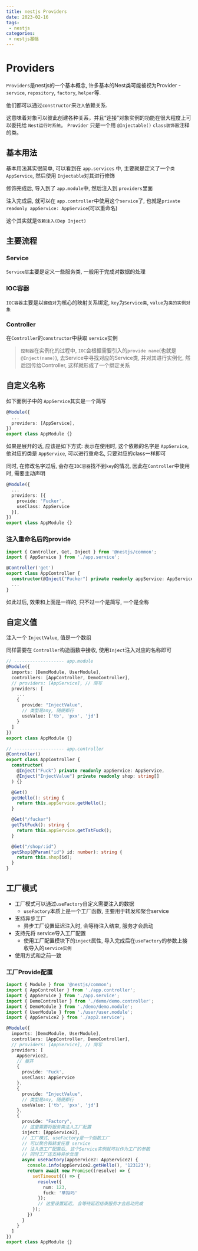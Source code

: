 ```yaml
---
title: nestjs Providers
date: 2023-02-16
tags:
 - nestjs
categories: 
 - nestjs基础
---
```


# Providers

`Providers`是nestjs的一个基本概念, 许多基本的Nest类可能被视为Provider - `service`, `repository`, `factory`, `helper`等.

他们都可以通过`constructor`来`注入`依赖关系.

这意味着对象可以彼此创建各种关系，并且“连接”对象实例的功能在很大程度上可以委托给 `Nest运行时系统`。 `Provider` 只是一个用 `@Injectable()` `class装饰器`注释的类。


## 基本用法

基本用法其实很简单, 可以看到在 `app.services` 中, 主要就是定义了一个`类AppService`, 然后使用 `Injectable`对其进行修饰

修饰完成后, 导入到了 `app.module`中, 然后注入到 `providers`里面

注入完成后, 就可以在 `app.controller`中使用这个`service`了, 也就是`private readonly appService: AppService`(可以重命名)

这个其实就是`依赖注入(Dep Inject)`


## 主要流程

### Service

`Service层`主要是定义一些服务类, 一般用于完成对数据的处理

### IOC容器

`IOC容器`主要是以`键值对`为核心的映射关系绑定, `key`为`Service类`, `value`为`类的实例对象`


### Controller

在`Controller`的`constructor`中获取 `service`实例

> `控制器`在实例化的过程中, `IOC`会根据需要引入的`provide name`(也就是`@Inject(name)`), 去Service中寻找对应的Service类, 并对其进行实例化, 然后回传给Controller, 这样就形成了一个绑定关系

## 自定义名称

如下面例子中的 `AppService`其实是一个简写

```ts
@Module({
  ...
  providers: [AppService],
})
export class AppModule {}
```

如果是展开的话, 应该是如下方式:
表示在使用时, 这个依赖的名字是 `AppService`, 他对应的类是 `AppService`, 可以进行重命名, 只要对应的class一样即可

同时, 在修改名字过后, 会存在`IOC容器`找不到`key`的情况, 因此在`Controller`中使用时, 需要主动声明

```ts
@Module({
  ...
  providers: [{
    provide: 'Fucker',
    useClass: AppService
  }],
})
export class AppModule {}
```

### 注入重命名后的provide


```ts
import { Controller, Get, Inject } from '@nestjs/common';
import { AppService } from './app.service';

@Controller('get')
export class AppController {
  constructor(@Inject("Fucker") private readonly appService: AppService) {}
  ...
}
```

如此过后, 效果和上面是一样的, 只不过一个是简写, 一个是全称

## 自定义值

注入一个 `InjectValue`, 值是一个数组

同样需要在 `Controller`构造函数中接收, 使用`Inject`注入对应的名称即可

```ts
// ------------------- app.module
@Module({
  imports: [DemoModule, UserModule],
  controllers: [AppController, DemoController],
  // providers: [AppService], // 简写
  providers: [
    ...
    {
      provide: "InjectValue",
      // 类型是any, 随便都行
      useValue: ['tb', 'pxx', 'jd']
    }
  ]
})
export class AppModule {}

// ------------------- app.controller
@Controller()
export class AppController {
  constructor(
    @Inject("Fuck") private readonly appService: AppService,
    @Inject("InjectValue") private readonly shop: string[]
  ) {}

  @Get()
  getHello(): string {
    return this.appService.getHello();
  }

  @Get("/fucker")
  getTstFuck(): string {
    return this.appService.getTstFuck();
  }

  @Get("/shop/:id")
  getShop(@Param("id") id: number): string {
    return this.shop[id];
  }
}
```

## 工厂模式

+ 工厂模式可以通过`useFactory`自定义需要注入的数据
  - `useFactory`本质上是一个工厂函数, 主要用于转发和聚合service
+ 支持异步工厂
  - 异步工厂设置延迟注入时, 会等待注入结束, 服务才会启动
+ 支持先将 service导入工厂配置
  - 使用工厂配置模块下的`inject`属性, 导入完成后在`useFactory`的参数上接收导入的`service实例`
+ 使用方式和之前一致

### 工厂Provide配置

```ts
import { Module } from '@nestjs/common';
import { AppController } from './app.controller';
import { AppService } from './app.service';
import { DemoController } from './demo/demo.controller';
import { DemoModule } from './demo/demo.module';
import { UserModule } from './user/user.module';
import { AppService2 } from './app2.service';

@Module({
  imports: [DemoModule, UserModule],
  controllers: [AppController, DemoController],
  // providers: [AppService], // 简写
  providers: [
    AppService2,
    // 展开
    {
      provide: 'Fuck',
      useClass: AppService
    },
    {
      provide: "InjectValue",
      // 类型是any, 随便都行
      useValue: ['tb', 'pxx', 'jd']
    },
    {
      provide: "Factory",
      // 这里需要将服务类注入工厂配置
      inject: [AppService2],
      // 工厂模式, useFactory是一个函数工厂
      // 可以聚合和转发任意 service
      // 注入进工厂配置后, 这个Service实例就可以作为工厂的参数
      // 同时工厂还支持异步处理
      async useFactory(appService2: AppService2) {
        console.info(appService2.getHello(), '123123');
        return await new Promise((resolve) => {
          setTimeout(() => {
            resolve({
              num: 123,
              fuck: '草拟吗'
            });
            // 这里设置延迟, 会等待延迟结束服务才会启动完成
          });
        })
      }
    }
  ]
})
export class AppModule {}
```


